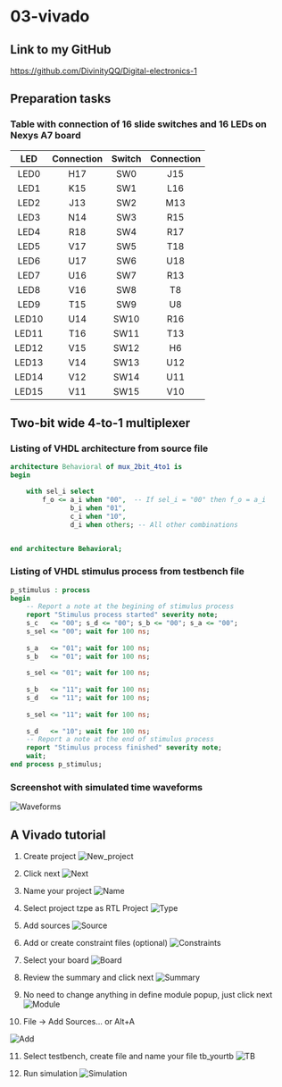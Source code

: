 # 03-vivado

## Link to my GitHub

https://github.com/DivinityQQ/Digital-electronics-1

## Preparation tasks

### Table with connection of 16 slide switches and 16 LEDs on Nexys A7 board

| **LED** | **Connection** | **Switch** | **Connection** | 
| :-: | :-: | :-: | :-: |
| LED0 | H17 | SW0 | J15 |
| LED1 | K15 | SW1 | L16 |
| LED2 | J13 | SW2 | M13 |
| LED3 | N14 | SW3 | R15 |
| LED4 | R18 | SW4 | R17 |
| LED5 | V17 | SW5 | T18 |
| LED6 | U17 | SW6 | U18 |
| LED7 | U16 | SW7 | R13 |
| LED8 | V16 | SW8 | T8 |
| LED9 | T15 | SW9 | U8 |
| LED10 | U14 | SW10 | R16 |
| LED11 | T16 | SW11 | T13 |
| LED12 | V15 | SW12 | H6 |
| LED13 | V14 | SW13 | U12 |
| LED14 | V12 | SW14 | U11 |
| LED15 | V11 | SW15 | V10 |

## Two-bit wide 4-to-1 multiplexer

### Listing of VHDL architecture from source file

```vhdl
architecture Behavioral of mux_2bit_4to1 is
begin

    with sel_i select
        f_o <= a_i when "00",  -- If sel_i = "00" then f_o = a_i
               b_i when "01",
               c_i when "10",
               d_i when others; -- All other combinations


end architecture Behavioral;
```

### Listing of VHDL stimulus process from testbench file

```vhdl
p_stimulus : process
begin
    -- Report a note at the begining of stimulus process
    report "Stimulus process started" severity note;
    s_c   <= "00"; s_d <= "00"; s_b <= "00"; s_a <= "00";
    s_sel <= "00"; wait for 100 ns;
    
    s_a   <= "01"; wait for 100 ns;
    s_b   <= "01"; wait for 100 ns;
    
    s_sel <= "01"; wait for 100 ns;
    
    s_b   <= "11"; wait for 100 ns;
    s_d   <= "11"; wait for 100 ns;
    
    s_sel <= "11"; wait for 100 ns;
    
    s_d   <= "10"; wait for 100 ns;
    -- Report a note at the end of stimulus process
    report "Stimulus process finished" severity note;
    wait;
end process p_stimulus;
```

### Screenshot with simulated time waveforms

![Waveforms](Images/waveforms.png)

## A Vivado tutorial

1. Create project
![New_project](Images/new_project.png)

2. Click next
![Next](Images/next.png)

3. Name your project
![Name](Images/name.png)

4. Select project tzpe as RTL Project
![Type](Images/type.png)

5. Add sources
![Source](Images/source.png)

6. Add or create constraint files (optional)
![Constraints](Images/constraints.png)

7. Select your board
![Board](Images/boards.png)

8. Review the summary and click next
![Summary](Images/summary.png)

9. No need to change anything in define module popup, just click next
![Module](Images/module.png)

10. File -> Add Sources... or Alt+A

![Add](Images/add.png)

11. Select testbench, create file and name your file tb_yourtb
![TB](Images/tb.png)

12. Run simulation
![Simulation](Images/sim.png)